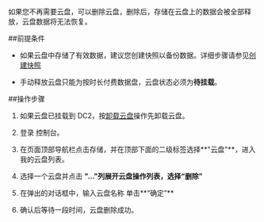 如果您不再需要云盘，可以删除云盘，删除后，存储在云盘上的数据会被全部释放，云盘数据将无法恢复。

##前提条件

* 如果云盘中存储了有效数据，建议您创建快照以备份数据。详细步骤请参见[创建快照]()

* 手动释放云盘只能为按时长付费数据盘，云盘状态必须为**待挂载**。



##操作步骤

1. 如果云盘已挂载到 DC2，按[卸载云盘]()操作先卸载云盘。

2. 登录 控制台。

3. 在页面顶部导航栏点击存储，并在顶部下面的二级标签选择**"云盘"**，进入我的云盘列表。

4. 选择一个云盘并点击 **"..."**列展开云盘操作列表，选择**“删除”**

5. 在弹出的对话框中，输入云盘名称 单击**“确定”**

6. 确认后等待一段时间，云盘删除成功。